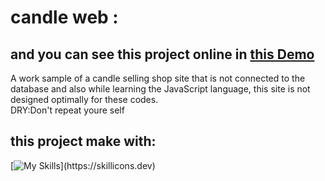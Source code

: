 # candle web :

## and you can see this project online in [this Demo](https://miladmdz.github.io/candle-web/)

<P>A work sample of a candle selling shop site that is not connected to the database and also while learning the JavaScript language, this site is not designed optimally for these codes.
<br/>
DRY:Don't repeat youre self
</p>

## this project make with:
[![My Skills](https://skillicons.dev/icons?i=js,html,css,)](https://skillicons.dev)
